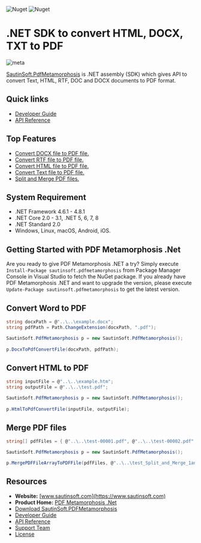 ![Nuget](https://img.shields.io/nuget/v/sautinsoft.pdfmetamorphosis) ![Nuget](https://img.shields.io/nuget/dt/sautinsoft.pdfmetamorphosis) 
# .NET SDK to convert HTML, DOCX, TXT to PDF

![meta](https://github.com/SautinSoft/SautinSoft.PdfMetamorphosis.Examples/assets/79837963/ab428377-1b77-431f-bfce-9e0af2d551dc)

[SautinSoft.PdfMetamorphosis](https://sautinsoft.com/products/pdf-metamorphosis/) is .NET assembly (SDK) which gives API  to convert Text, HTML, RTF, DOC and DOCX documents to PDF format.

## Quick links

+ [Developer Guide](https://sautinsoft.com/products/pdf-metamorphosis/help/net/)
+ [API Reference](https://sautinsoft.com/products/pdf-metamorphosis/help/net/api-reference/html/N_SautinSoft.htm)

## Top Features

+ [Convert DOCX file to PDF file.](https://sautinsoft.com/products/pdf-metamorphosis/help/net/developer-guide/convert-docx-to-pdf-csharp-vb-net.php)
+ [Convert RTF file to PDF file.](https://sautinsoft.com/products/pdf-metamorphosis/help/net/developer-guide/convert-rtf-file-to-pdf-file-csharp-vb-net.php)
+ [Convert HTML file to PDF file.](https://sautinsoft.com/products/pdf-metamorphosis/help/net/developer-guide/convert-html-file-to-pdf-file-csharp-vb-net.php)
+ [Convert Text file to PDF file.](https://sautinsoft.com/products/pdf-metamorphosis/help/net/developer-guide/convert-text-file-to-pdf-file-csharp-vb-net.php)
+ [Split and Merge PDF files.](https://sautinsoft.com/products/pdf-metamorphosis/help/net/developer-guide/split-and-merge-pdf-documents-csharp-vb-net.php)


## System Requirement

* .NET Framework 4.6.1 - 4.8.1
* .NET Core 2.0 - 3.1, .NET 5, 6, 7, 8
* .NET Standard 2.0
* Windows, Linux, macOS, Android, iOS.

## Getting Started with PDF Metamorphosis .Net

Are you ready to give PDF Metamorphosis .NET a try? Simply execute `Install-Package sautinsoft.pdfmetamorphosis` from Package Manager Console in Visual Studio to fetch the NuGet package. If you already have PDF Metamorphosis .NET and want to upgrade the version, please execute `Update-Package sautinsoft.pdfmetamorphosis` to get the latest version.

## Convert Word to PDF

```csharp
string docxPath = @"..\..\example.docx";
string pdfPath = Path.ChangeExtension(docxPath, ".pdf");

SautinSoft.PdfMetamorphosis p = new SautinSoft.PdfMetamorphosis();
            
p.DocxToPdfConvertFile(docxPath, pdfPath);
```
## Convert HTML to PDF

```csharp
string inputFile = @"..\..\example.htm";
string outputFile = @"..\..\test.pdf";

SautinSoft.PdfMetamorphosis p = new SautinSoft.PdfMetamorphosis();
            
p.HtmlToPdfConvertFile(inputFile, outputFile);
```

## Merge PDF files

```csharp
string[] pdfFiles = { @"..\..\test-00001.pdf", @"..\..\test-00002.pdf" };

SautinSoft.PdfMetamorphosis p = new SautinSoft.PdfMetamorphosis();

p.MergePDFFileArrayToPDFFile(pdfFiles, @"..\..\test_Split_and_Merge_1and2page.pdf");

```

## Resources

+ **Website:** [www.sautinsoft.com](https://www.sautinsoft.com)
+ **Product Home:** [PDF Metamorphosis .Net](https://sautinsoft.com/products/pdf-metamorphosis/)
+ [Download SautinSoft.PDFMetamorphosis](https://sautinsoft.com/products/pdf-metamorphosis/download.php)
+ [Developer Guide](https://sautinsoft.com/products/pdf-metamorphosis/help/net/)
+ [API Reference](https://sautinsoft.com/products/pdf-metamorphosis/help/net/api-reference/html/N_SautinSoft.htm)
+ [Support Team](https://sautinsoft.com/support.php)
+ [License](https://sautinsoft.com/products/pdf-focus/help/net/getting-started/agreement.php)
